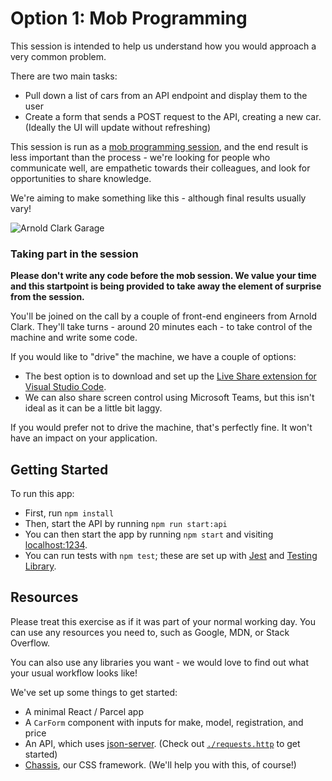 # Option 1: Mob Programming

This session is intended to help us understand how you would approach a very common problem.

There are two main tasks:

- Pull down a list of cars from an API endpoint and display them to the user
- Create a form that sends a POST request to the API, creating a new car. (Ideally the UI will update without refreshing)

This session is run as a [mob programming session](https://en.wikipedia.org/wiki/Mob_programming), and the end result is less important than the process - we're looking for people who communicate well, are empathetic towards their colleagues, and look for opportunities to share knowledge.

We're aiming to make something like this - although final results usually vary!

![Arnold Clark Garage](/src/static/images/garage.gif "Arnold Clark Garage")

### Taking part in the session

**Please don't write any code before the mob session. We value your time and this startpoint is being provided to take away the element of surprise from the session.**

You'll be joined on the call by a couple of front-end engineers from Arnold Clark. They'll take turns - around 20 minutes each - to take control of the machine and write some code.

If you would like to "drive" the machine, we have a couple of options:

- The best option is to download and set up the [Live Share extension for Visual Studio Code](https://code.visualstudio.com/learn/collaboration/live-share).
- We can also share screen control using Microsoft Teams, but this isn't ideal as it can be a little bit laggy.

If you would prefer not to drive the machine, that's perfectly fine. It won't have an impact on your application.

## Getting Started

To run this app:

- First, run `npm install`
- Then, start the API by running `npm run start:api`
- You can then start the app by running `npm start` and visiting [localhost:1234](http://localhost:1234).
- You can run tests with `npm test`; these are set up with [Jest](https://jestjs.io/) and [Testing Library](https://testing-library.com/docs/react-testing-library/intro/).

## Resources

Please treat this exercise as if it was part of your normal working day. You can use any resources you need to, such as Google, MDN, or Stack Overflow.

You can also use any libraries you want - we would love to find out what your usual workflow looks like!

We've set up some things to get started:

- A minimal React / Parcel app
- A `CarForm` component with inputs for make, model, registration, and price
- An API, which uses [json-server](https://github.com/typicode/json-server). (Check out [`./requests.http`](https://github.com/arnoldclark/front-end-mob-programming/blob/main/requests.http) to get started)
- [Chassis](https://arnoldclark.github.io/chassis/), our CSS framework. (We'll help you with this, of course!)
